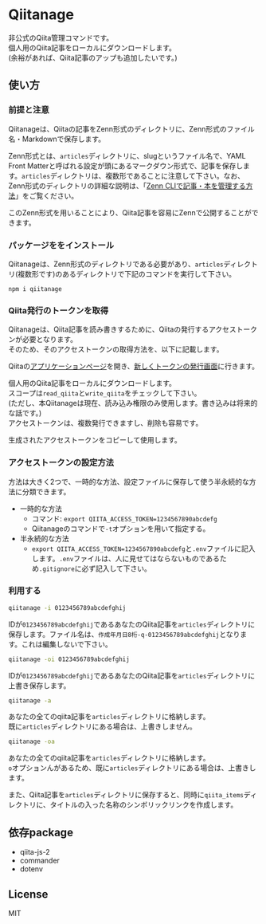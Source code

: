 # Qiitanage

非公式のQiita管理コマンドです。  
個人用のQiita記事をローカルにダウンロードします。  
(余裕があれば、Qiita記事のアップも追加したいです。)

## 使い方

### 前提と注意

Qiitanageは、Qiitaの記事をZenn形式のディレクトリに、Zenn形式のファイル名・Markdownで保存します。

Zenn形式とは、`articles`ディレクトリに、slugというファイル名で、YAML Front Matterと呼ばれる設定が頭にあるマークダウン形式で、記事を保存します。`articles`ディレクトリは、複数形であることに注意して下さい。なお、Zenn形式のディレクトリの詳細な説明は、「[Zenn CLIで記事・本を管理する方法](https://zenn.dev/zenn/articles/zenn-cli-guide)」をご覧ください。

このZenn形式を用いることにより、Qiita記事を容易にZennで公開することができます。

### パッケージををインストール

Qiitanageは、Zenn形式のディレクトリである必要があり、`articles`ディレクトリ(複数形です)のあるディレクトリで下記のコマンドを実行して下さい。

```
npm i qiitanage
```

### Qiita発行のトークンを取得

Qiitanageは、Qiita記事を読み書きするために、Qiitaの発行するアクセストークンが必要となります。  
そのため、そのアクセストークンの取得方法を、以下に記載します。  

Qiitaの[アプリケーションページ](https://qiita.com/settings/applications)を開き、[新しくトークンの発行画面](https://qiita.com/settings/tokens/new)に行きます。

個人用のQiita記事をローカルにダウンロードします。  
スコープは`read_qiita`と`write_qiita`をチェックして下さい。  
(ただし、本Qiitanageは現在、読み込み権限のみ使用します。書き込みは将来的な話です。)  
アクセストークンは、複数発行できますし、削除も容易です。

生成されたアクセストークンをコピーして使用します。

### アクセストークンの設定方法

方法は大きく2つで、一時的な方法、設定ファイルに保存して使う半永続的な方法に分類できます。

- 一時的な方法
  - コマンド: `export QIITA_ACCESS_TOKEN=1234567890abcdefg`
  - Qiitanageのコマンドで`-t`オプションを用いて指定する。
- 半永続的な方法
  - `export QIITA_ACCESS_TOKEN=1234567890abcdefg`と`.env`ファイルに記入します。`.env`ファイルは、人に見せてはならないものであるため`.gitignore`に必ず記入して下さい。

### 利用する

```sh
qiitanage -i 0123456789abcdefghij
```
IDが`0123456789abcdefghij`であるあなたのQiita記事を`articles`ディレクトリに保存します。ファイル名は、`作成年月日8桁-q-0123456789abcdefghij`となります。これは編集しないで下さい。

```sh
qiitanage -oi 0123456789abcdefghij
```
IDが`0123456789abcdefghij`であるあなたのQiita記事を`articles`ディレクトリに上書き保存します。

```sh
qiitanage -a
```
あなたの全てのqiita記事を`articles`ディレクトリに格納します。  
既に`articles`ディレクトリにある場合は、上書きしません。

```sh
qiitanage -oa
```

あなたの全てのqiita記事を`articles`ディレクトリに格納します。  
`o`オプションんがあるため、既に`articles`ディレクトリにある場合は、上書きします。

また、Qiita記事を`articles`ディレクトリに保存すると、同時に`qiita_items`ディレクトリに、タイトルの入った名称のシンボリックリンクを作成します。

## 依存package

- qiita-js-2
- commander
- dotenv

## License

MIT
